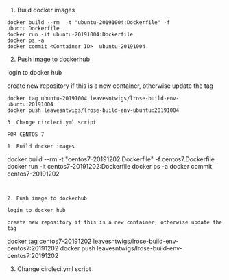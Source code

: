 

1. Build docker images
```
docker build --rm  -t "ubuntu-20191004:Dockerfile" -f ubuntu.Dockerfile .
docker run -it ubuntu-20191004:Dockerfile
docker ps -a
docker commit <Container ID>  ubuntu-20191004
```


2. Push image to dockerhub

login to docker hub

create new repository if this is a new container, otherwise update the tag

```
docker tag ubuntu-20191004 leavesntwigs/lrose-build-env-ubuntu:20191004
docker push leavesntwigs/lrose-build-env-ubuntu:20191004

3. Change circleci.yml script

FOR CENTOS 7

1. Build docker images
```
docker build --rm  -t "centos7-20191202:Dockerfile" -f centos7.Dockerfile .
docker run -it centos7-20191202:Dockerfile
docker ps -a
docker commit <Container ID>  centos7-20191202
```


2. Push image to dockerhub

login to docker hub

create new repository if this is a new container, otherwise update the tag

```
docker tag centos7-20191202 leavesntwigs/lrose-build-env-centos7:20191202
docker push leavesntwigs/lrose-build-env-centos7:20191202

3. Change circleci.yml script

